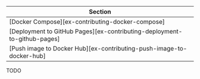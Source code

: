 | Section |
|--------|
| [Docker Compose][ex-contributing-docker-compose] |
| [Deployment to GitHub Pages][ex-contributing-deployment-to-github-pages] |
| [Push image to Docker Hub][ex-contributing-push-image-to-docker-hub] |

<div class="hidden">
TODO
</div>
